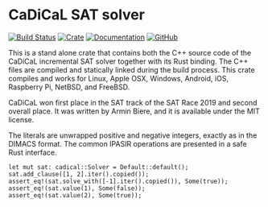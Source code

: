CaDiCaL SAT solver
==================
[![Build Status](https://travis-ci.com/mmaroti/cadical-rs.svg?branch=master)](https://travis-ci.com/mmaroti/cadical-rs)
[![Crate](https://img.shields.io/crates/v/cadical)](https://crates.io/crates/cadical)
[![Documentation](https://docs.rs/cadical/badge.svg)](https://docs.rs/cadical)
[![GitHub](https://img.shields.io/github/license/mmaroti/cadical-rs)](LICENSE)

This is a stand alone crate that contains both the C++ source code of the
CaDiCaL incremental SAT solver together with its Rust binding. The C++
files are compiled and statically linked during the build process. This
crate compiles and works for Linux, Apple OSX, Windows, Android, iOS, 
Raspberry Pi, NetBSD, and FreeBSD.

CaDiCaL won first place in the SAT track of the SAT Race 2019 and second
overall place. It was written by Armin Biere, and it is available under the
MIT license.

The literals are unwrapped positive and negative integers, exactly as in the
DIMACS format. The common IPASIR operations are presented in a safe Rust
interface.

```
let mut sat: cadical::Solver = Default::default();
sat.add_clause([1, 2].iter().copied());
assert_eq!(sat.solve_with([-1].iter().copied()), Some(true));
assert_eq!(sat.value(1), Some(false));
assert_eq!(sat.value(2), Some(true));
```
